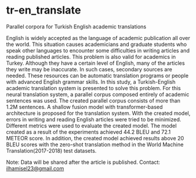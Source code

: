 # tr-en_translate
Parallel corpora for Turkish English academic translations

English is widely accepted as the language of academic publication all over the world. This situation causes academicians and graduate students who speak other languages to encounter some difficulties in writing articles and reading published articles. This problem is also valid for academics in Turkey. Although they have a certain level of English, many of the articles they write may be inaccurate. In such cases, secondary sources are needed. These resources can be automatic translation programs or people with advanced English grammar skills. In this study, a Turkish-English academic translation system is presented to solve this problem. For this neural translation system, a parallel corpus composed entirely of academic sentences was used. The created parallel corpus consists of more than 1.2M sentences. A shallow fusion model with transformer-based architecture is proposed for the translation system. With the created model, errors in writing and reading English articles were tried to be minimized. Different metrics were used to evaluate the created model. The model created as a result of the experiments achieved 44.2 BLEU and 72.1 METEOR score. In addition, the created model achieved results above 20 BLEU scores with the zero-shot translation method in the World Machine Translation(2017-2018) test datasets.



Note: Data will be shared after the article is published.
Contact: ilhamisel23@gmail.com

